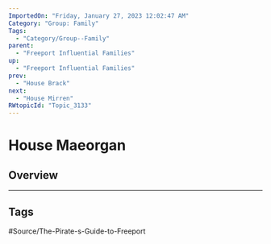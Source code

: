```yaml
---
ImportedOn: "Friday, January 27, 2023 12:02:47 AM"
Category: "Group: Family"
Tags:
  - "Category/Group--Family"
parent:
  - "Freeport Influential Families"
up:
  - "Freeport Influential Families"
prev:
  - "House Brack"
next:
  - "House Mirren"
RWtopicId: "Topic_3133"
---
```

# House Maeorgan
## Overview

---
## Tags
#Source/The-Pirate-s-Guide-to-Freeport

